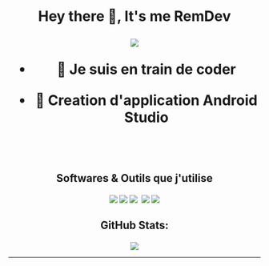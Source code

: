 <h1 align="center">Hey there &#x1F44B;, It's me RemDev 

<p align="center"> <img src="[![](https://visitcount.itsvg.in/api?id=remibooop&label=Profile%20Views&icon=0&pretty=false)](https://visitcount.itsvg.in)">

<br>

- &#128301; Je suis en train de **coder**

- &#127793; Creation d'application **Android Studio** 


<br>

## <p align="center"> Softwares & Outils que j'utilise

<p align="center">
     <img src="https://ziadoua.github.io/m3-Markdown-Badges/badges/Windows/windows2.svg">
    <img src="https://ziadoua.github.io/m3-Markdown-Badges/badges/Android/android2.svg">
    <img src="https://ziadoua.github.io/m3-Markdown-Badges/badges/Firefox/firefox3.svg">
    <img arc="https://ziadoua.github.io/m3-Markdown-Badges/badges/Github/github3.svg">
    <img src="https://ziadoua.github.io/m3-Markdown-Badges/badges/VisualStudio/visualstudio2.svg">
    <img src="https://ziadoua.github.io/m3-Markdown-Badges/badges/Telegram/telegram1.svg">

<br>


## <p align="center"> GitHub Stats: 

<p align="center"> <img src="https://github-readme-streak-stats.herokuapp.com?user=Unofficial-Life%20&theme=green-nur&date_format=M%20j%5B%2C%20Y%5D">

---
